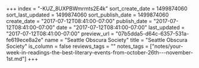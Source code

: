 +++
index = "-KUZ_8UXPBWmrmts2E4k"
sort_create_date = 1499874060
sort_last_updated = 1499874060
sort_publish_date = 1499874060
create_date = "2017-07-12T08:41:00-07:00"
publish_date = "2017-07-12T08:41:00-07:00"
date = "2017-07-12T08:41:00-07:00"
last_updated = "2017-07-12T08:41:00-07:00"
preview_url = "07b5dda5-d64c-6357-531a-fe619ece8a2e"
name = "Seattle Obscura Society"
title = "Seattle Obscura Society"
is_column = false
reviews_tags = ""
notes_tags = ["notes/your-week-in-readings-the-best-literary-events-from-october-26th---november-1st.md"]
+++

